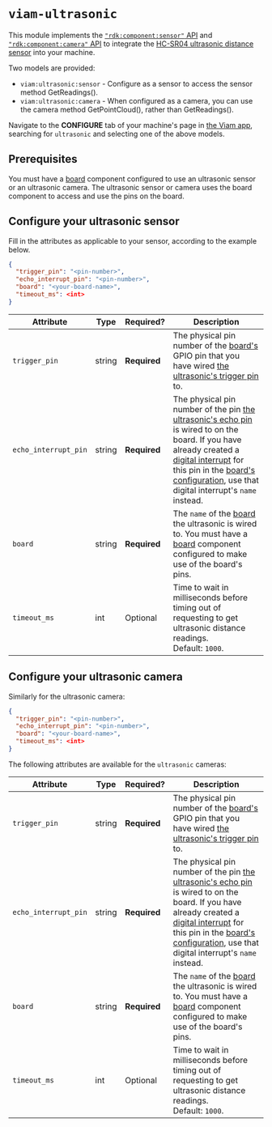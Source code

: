 # `viam-ultrasonic`

This module implements the [`"rdk:component:sensor"` API](https://docs.viam.com/components/sensor/) and [`"rdk:component:camera"` API](https://docs.viam.com/components/camera/) to integrate the [HC-SR04 ultrasonic distance sensor](https://www.sparkfun.com/products/15569) into your machine.

Two models are provided:
* `viam:ultrasonic:sensor` - Configure as a sensor to access the sensor method GetReadings().
* `viam:ultrasonic:camera` - When configured as a camera, you can use the camera method GetPointCloud(), rather than GetReadings().

Navigate to the **CONFIGURE** tab of your machine's page in [the Viam app](https://app.viam.com), searching for `ultrasonic` and selecting one of the above models.

## Prerequisites

You must have a [board](https://docs.viam.com/components/board/) component configured to use an ultrasonic sensor or an ultrasonic camera.
The ultrasonic sensor or camera uses the board component to access and use the pins on the board.

## Configure your ultrasonic sensor
Fill in the attributes as applicable to your sensor, according to the example below.

```json
{
  "trigger_pin": "<pin-number>",
  "echo_interrupt_pin": "<pin-number>",
  "board": "<your-board-name>",
  "timeout_ms": <int>
}
```


| Attribute | Type | Required? | Description |
| --------- | ---- | --------- | ----------- |
| `trigger_pin` | string | **Required** | The physical pin number of the [board's](https://docs.viam.com/components/board/) GPIO pin that you have wired [the ultrasonic's trigger pin](https://www.sparkfun.com/products/15569) to. |
| `echo_interrupt_pin` | string | **Required** | The physical pin number of the pin [the ultrasonic's echo pin](https://www.sparkfun.com/products/15569) is wired to on the board. If you have already created a [digital interrupt](https://docs.viam.com/components/board/#digital_interrupts) for this pin in the [board's configuration](https://docs.viam.com/components/board/), use that digital interrupt's `name` instead. |
| `board`  | string | **Required** | The `name` of the [board](https://docs.viam.com/components/board/) the ultrasonic is wired to. You must have a [board](https://docs.viam.com/components/board/) component configured to make use of the board's pins. |
| `timeout_ms`  | int | Optional | Time to wait in milliseconds before timing out of requesting to get ultrasonic distance readings. <br> Default: `1000`. |


## Configure your ultrasonic camera

Similarly for the ultrasonic camera:

```json
{
  "trigger_pin": "<pin-number>",
  "echo_interrupt_pin": "<pin-number>",
  "board": "<your-board-name>",
  "timeout_ms": <int>
}
```

The following attributes are available for the `ultrasonic` cameras:

| Attribute | Type | Required? | Description |
| --------- | ---- | --------- | ----------- |
| `trigger_pin` | string | **Required** | The physical pin number of the [board's](https://docs.viam.com/components/board/) GPIO pin that you have wired [the ultrasonic's trigger pin](https://www.sparkfun.com/products/15569) to. |
| `echo_interrupt_pin` | string | **Required** | The physical pin number of the pin [the ultrasonic's echo pin](https://www.sparkfun.com/products/15569) is wired to on the board. If you have already created a [digital interrupt](https://docs.viam.com/components/board/#digital_interrupts) for this pin in the [board's configuration](https://docs.viam.com/components/board/), use that digital interrupt's `name` instead. |
| `board`  | string | **Required** | The `name` of the [board](https://docs.viam.com/components/board/) the ultrasonic is wired to. You must have a [board](https://docs.viam.com/components/board/) component configured to make use of the board's pins. |
| `timeout_ms`  | int | Optional | Time to wait in milliseconds before timing out of requesting to get ultrasonic distance readings. <br> Default: `1000`. |
